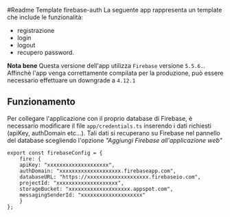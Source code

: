 #Readme Template firebase-auth
La seguente app rappresenta un template che include le funzionalità:
- registrazione
- login 
- logout
- recupero password.

**Nota bene** Questa versione dell'app utilizza `Firebase` versione `5.5.6.`. Affinchè l'app venga correttamente compilata per la produzione, può essere necessario effettuare un downgrade a `4.12.1`

## Funzionamento
Per collegare l'applicazione con il proprio database di Firebase, è necessario modificare il file `app/credentials.ts` inserendo i dati richiesti (apiKey, authDomain etc...). Tali dati si recuperano su Firebase nel pannello del database scegliendo l'opzione *"Aggiungi Firebase all'applicazione web"*

```
export const firebaseConfig = {
	fire: {
    apiKey: "xxxxxxxxxxxxxxxxxxxx",
    authDomain: "xxxxxxxxxxxxxxxxxxxx.firebaseapp.com",
    databaseURL: "https://xxxxxxxxxxxxxxxxxxxx.firebaseio.com",
    projectId: "xxxxxxxxxxxxxxxxxxxx",
    storageBucket: "xxxxxxxxxxxxxxxxxxxx.appspot.com",
    messagingSenderId: "xxxxxxxxxxxxxxxxxxxx"
	}
};
```